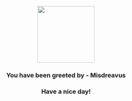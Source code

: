 <p align="center">
            <img src="https://raw.githubusercontent.com/PokeAPI/sprites/master/sprites/pokemon/200.png" width="150" height="150">
          </p>
          <h3 align="center">You have been greeted by - <b>Misdreavus</b></h3>
          <h3 align="center">Have a nice day!</h3>
        